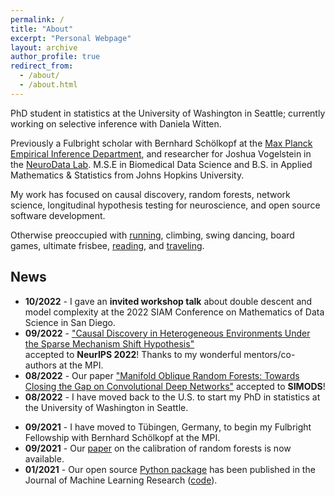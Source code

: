 ```yaml
---
permalink: /
title: "About"
excerpt: "Personal Webpage"
layout: archive
author_profile: true
redirect_from: 
  - /about/
  - /about.html
---
```


PhD student in statistics at the University of Washington in Seattle; currently working on selective inference with Daniela Witten.

Previously a Fulbright scholar with Bernhard Schölkopf at the [Max Planck Empirical Inference Department](https://is.mpg.de/employees/rperry), and researcher for Joshua Vogelstein in the [NeuroData Lab](https://neurodata.io/about). M.S.E in Biomedical Data Science and B.S. in Applied Mathematics & Statistics from Johns Hopkins University.

My work has focused on causal discovery, random forests, network science, longitudinal hypothesis testing for neuroscience, and open source software development.

Otherwise preoccupied with [running](https://www.strava.com/athletes/53839031), climbing, swing dancing, board games, ultimate frisbee, [reading](https://www.goodreads.com/user/show/107774777-rp), and  [traveling](https://www.google.com/maps/d/edit?mid=1rdoCbZ2kjhfwcyMsHvNRME3xW_HYIkDj&usp=sharing).


## News
- **10/2022** - I gave an **invited workshop talk** about double descent and model complexity at the 2022 SIAM Conference on Mathematics of Data Science in San Diego.
- **09/2022** - ["Causal Discovery in Heterogeneous Environments Under the Sparse Mechanism Shift Hypothesis"](https://arxiv.org/abs/2206.02013)  
accepted to **NeurIPS 2022**! Thanks to my wonderful mentors/co-authors at the MPI.
- **08/2022** - Our paper ["Manifold Oblique Random Forests: Towards Closing the Gap on Convolutional Deep Networks"](https://arxiv.org/abs/1909.11799) accepted to **SIMODS**!
- **08/2022** - I have moved back to the U.S. to start my PhD in statistics at the University of Washington in Seattle.
<!-- - **06/2022** - Our [paper](https://arxiv.org/abs/2206.02013) "Causal Discovery in Heterogeneous Environments Under the Sparse Mechanism Shift Hypothesis" ([code](https://github.com/rflperry/sparse_shift)) is now available. The result of my Fulbright grant, in collaboration with Julius von Kügelgen and Bernhard Schölkopf at the Max Planck Institute in Tübingen. -->
<!-- - **02/2022**  - My [Python package](https://github.com/neurodata/honest-forests) for honest decision trees and forests is now available and scikit-learn compliant. -->
<!-- - **12/2021** - I serve as a volunteer at our Neurips [workshop](https://nips.cc/Conferences/2021/ScheduleMultitrack?event=21852) on out-of-distribution generalization, organized by Johns Hopkins and Microsoft Research. -->
- **09/2021** - I have moved to Tübingen, Germany, to begin my Fulbright Fellowship with Bernhard Schölkopf at the MPI.
- **09/2021** - Our [paper](https://arxiv.org/abs/1907.00325) on the calibration of random forests is now available.
- **01/2021** - Our open source [Python package](https://www.jmlr.org/papers/volume22/20-1370/20-1370.pdf) has been published in the Journal of Machine Learning Research ([code](https://mvlearn.github.io/)).
